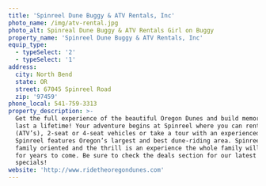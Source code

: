 ```yaml
---
title: 'Spinreel Dune Buggy & ATV Rentals, Inc'
photo_name: /img/atv-rental.jpg
photo_alt: Spinreal Dune Buggy & ATV Rentals Girl on Buggy
property_name: 'Spinreel Dune Buggy & ATV Rentals, Inc'
equip_type:
  - typeSelect: '2'
  - typeSelect: '1'
address:
  city: North Bend
  state: OR
  street: 67045 Spinreel Road
  zip: '97459'
phone_local: 541-759-3313
property_description: >-
  Get the full experience of the beautiful Oregon Dunes and build memories that
  last a lifetime! Your adventure begins at Spinreel where you can rent Quads
  (ATV’s), 2-seat or 4-seat vehicles or take a tour with an experienced guide.
  Spinreel features Oregon’s largest and best dune-riding area. Spinreel is very
  family oriented and the thrill is an experience the whole family will remember
  for years to come. Be sure to check the deals section for our latest
  specials! 
website: 'http://www.ridetheoregondunes.com'
---
```



